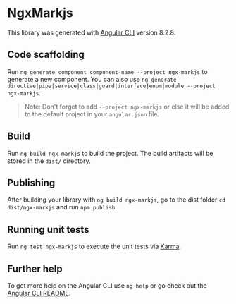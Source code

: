 # NgxMarkjs

This library was generated with [Angular CLI](https://github.com/angular/angular-cli) version 8.2.8.

## Code scaffolding

Run `ng generate component component-name --project ngx-markjs` to generate a new component. You can also use `ng generate directive|pipe|service|class|guard|interface|enum|module --project ngx-markjs`.
> Note: Don't forget to add `--project ngx-markjs` or else it will be added to the default project in your `angular.json` file. 

## Build

Run `ng build ngx-markjs` to build the project. The build artifacts will be stored in the `dist/` directory.

## Publishing

After building your library with `ng build ngx-markjs`, go to the dist folder `cd dist/ngx-markjs` and run `npm publish`.

## Running unit tests

Run `ng test ngx-markjs` to execute the unit tests via [Karma](https://karma-runner.github.io).

## Further help

To get more help on the Angular CLI use `ng help` or go check out the [Angular CLI README](https://github.com/angular/angular-cli/blob/master/README.md).
